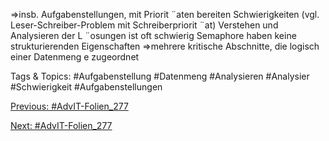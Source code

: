 ⇒insb. Aufgabenstellungen, mit Priorit ¨aten bereiten Schwierigkeiten
(vgl. Leser-Schreiber-Problem mit Schreiberpriorit ¨at)
Verstehen und Analysieren der L ¨osungen ist oft schwierig
Semaphore haben keine strukturierenden Eigenschaften
⇒mehrere kritische Abschnitte, die logisch einer Datenmeng e zugeordnet

   Tags & Topics:
   #Aufgabenstellung
   #Datenmeng
   #Analysieren
   #Analysier
   #Schwierigkeit
   #Aufgabenstellungen

[Previous: #AdvIT-Folien_277](AdvIT-Folien_277.md)

[Next: #AdvIT-Folien_277](AdvIT-Folien_277.md)